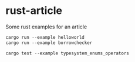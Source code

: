 # rust-article
Some rust examples for an article



```rust
cargo run --example helloworld
cargo run --example borrowchecker

cargo test --example typesystem_enums_operators
```
